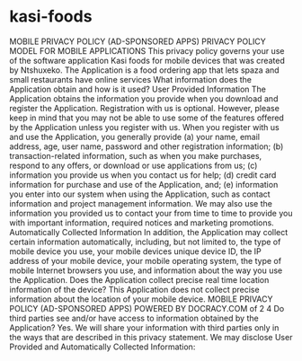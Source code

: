 # kasi-foods

MOBILE PRIVACY POLICY (AD-SPONSORED APPS) PRIVACY  POLICY  MODEL FOR  MOBILE APPLICATIONS  This  privacy  policy  governs  your  use  of  the software  application  Kasi  foods  for  mobile  devices  that  was  created  by  Ntshuxeko.  The  Application  is a  food  ordering  app  that  lets  spaza  and  small  restaurants  have  online  services What information  does  the  Application  obtain  and  how  is  it  used?  User  Provided  Information   The  Application  obtains  the  information  you  provide  when  you  download  and  register  the Application.  Registration  with  us  is  optional.  However,  please  keep  in  mind  that  you  may  not  be  able to  use  some  of  the  features  offered  by  the  Application  unless  you  register  with  us. When you register  with  us  and  use  the  Application,  you  generally  provide  (a)  your  name,  email address,  age,  user  name,  password  and  other  registration  information;  (b)  transaction-related information,  such  as  when  you  make  purchases,  respond  to  any  offers,  or  download  or  use applications  from  us;  (c)  information  you  provide  us  when  you  contact  us  for  help;  (d)  credit  card information  for  purchase  and  use  of  the  Application,  and;  (e)  information  you  enter  into  our  system when  using  the  Application,  such  as  contact  information  and  project  management  information. We may also  use  the  information  you  provided  us  to  contact  your  from  time  to  time  to  provide  you with  important  information,  required  notices  and  marketing  promotions. Automatically  Collected  Information   In  addition,  the  Application  may  collect  certain  information  automatically,  including,  but  not  limited to,  the  type  of  mobile  device  you  use,  your  mobile  devices  unique  device  ID,  the  IP  address  of  your mobile  device,  your  mobile  operating  system,  the  type  of  mobile  Internet  browsers  you  use,  and information  about  the  way  you  use  the  Application.   Does  the  Application  collect  precise  real  time  location  information  of  the  device?  This  Application does  not  collect  precise  information  about  the  location  of  your  mobile  device.   MOBILE PRIVACY POLICY (AD-SPONSORED APPS)  POWERED BY  DOCRACY.COM of  2  4 Do third  parties  see  and/or  have  access  to  information  obtained  by  the  Application?  Yes.  We  will share  your  information  with  third  parties  only  in  the  ways  that  are  described  in  this  privacy statement. We may disclose  User  Provided  and  Automatically  Collected  Information: 
